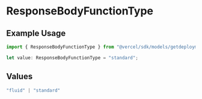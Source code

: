 # ResponseBodyFunctionType

## Example Usage

```typescript
import { ResponseBodyFunctionType } from "@vercel/sdk/models/getdeploymentop.js";

let value: ResponseBodyFunctionType = "standard";
```

## Values

```typescript
"fluid" | "standard"
```